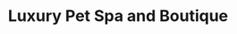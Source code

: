 ---
title: "Luxury Pet Spa and Boutique"
url: /new-hyde-park/luxury-pet-spa-and-boutique/
shop: pet grooming
---